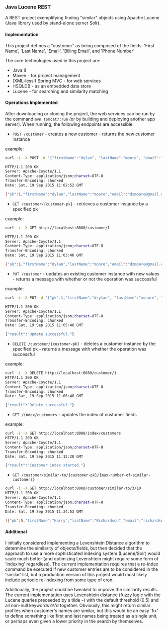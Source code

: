 ### Java Lucene REST

A REST project exemplifying finding "similar" objects using Apache Lucene (Java library used by stand-alone server Solr).

#### Implementation
This project defines a "customer" as being composed of the fields: 'First Name', 'Last Name', 'Email', 'Billing Email', and 'Phone Number'

The core technologies used in this project are:

* Java 8
* Maven - for project management
* (XML-less!) Spring MVC - for web services
* HSQLDB - as an embedded data store
* Lucene - for searching and similarity matching

#### Operations Implemented
After downloading or cloning the project, the web services can be run by the command `mvn tomcat7:run` (or by building and deploying another app server).  When running, the following endpoints are accessible:

* `POST /customer` - creates a new customer - returns the new customer instance

example: 

```bash
curl -i -X POST -d '{"firstName":"dylan", "lastName":"moore", "email":"dzmoore@gmail.com", "billingEmail":"billing@example.com", "phoneNumber":"(999) 123-3456"}'   -H "Content-Type: application/json"   http://localhost:8080/customer

HTTP/1.1 200 OK
Server: Apache-Coyote/1.1
Content-Type: application/json;charset=UTF-8
Transfer-Encoding: chunked
Date: Sat, 19 Sep 2015 11:02:52 GMT

{"pk":1,"firstName":"dylan","lastName":"moore","email":"dzmoore@gmail.com","billingEmail":"billing@example.com","phoneNumber":"(999) 123-4567"}
```


* `GET /customer/{customer-pk}` - retrieves a customer instance by a specified pk

example:
```bash
curl -i -X GET http://localhost:8080/customer/1

HTTP/1.1 200 OK
Server: Apache-Coyote/1.1
Content-Type: application/json;charset=UTF-8
Transfer-Encoding: chunked
Date: Sat, 19 Sep 2015 11:03:40 GMT

{"pk":1,"firstName":"dylan","lastName":"moore","email":"dzmoore@gmail.com","billingEmail":"billing@example.com","phoneNumber":"(999) 123-4567"}
```

* `PUT /customer` - updates an existing customer instance with new values - returns a message with whether or not the operation was successful

example:

```bash
curl -i -X PUT -d '{"pk":1,"firstName":"drylan", "lastName":"monore", "email":"email@email", "billingEmail":"billing@email", "phoneNumber":"1234112"}'   -H "Content-Type: application/json"   http://localhost:8080/customer

HTTP/1.1 200 OK
Server: Apache-Coyote/1.1
Content-Type: application/json;charset=UTF-8
Transfer-Encoding: chunked
Date: Sat, 19 Sep 2015 11:05:48 GMT

{"result":"Update successful."}

```

* `DELETE /customer/{customer-pk}` - deletes a customer instance by the specified pk - returns a message with whether the operation was successful

example:

```bash
curl -i -X DELETE http://localhost:8080/customer/1
HTTP/1.1 200 OK
Server: Apache-Coyote/1.1
Content-Type: application/json;charset=UTF-8
Transfer-Encoding: chunked
Date: Sat, 19 Sep 2015 11:06:48 GMT

{"result":"Delete successful."}
```

* `GET /index/customers` - updates the index of customer fields

example:

```bash
curl -i -X GET http://localhost:8080/index/customers
HTTP/1.1 200 OK
Server: Apache-Coyote/1.1
Content-Type: application/json;charset=UTF-8
Transfer-Encoding: chunked
Date: Sat, 19 Sep 2015 11:12:28 GMT

{"result":"Customer index started."}
```

* `GET /customer/similar-to/{customer-pk}/{max-number-of-similar-customers}`

```bash
curl -i -X GET http://localhost:8080/customer/similar-to/3/10
HTTP/1.1 200 OK
Server: Apache-Coyote/1.1
Content-Type: application/json;charset=UTF-8
Transfer-Encoding: chunked
Date: Sat, 19 Sep 2015 11:34:53 GMT

[{"pk":5,"firstName":"Harry","lastName":"Richardson","email":"richardson@gmail.com","billingEmail":"richardson@example.com","phoneNumber":"(123) 123-1365"},{"pk":4,"firstName":"Rary","lastName":"Gichardson","email":"richardson@gmail.com","billingEmail":"richardson@example.com","phoneNumber":"(123) 123-1365"}]

```

#### Additional
I initially considered implementing a Levenshtein Distance algorithm to determine the similarity of objects/fields, but then decided that the approach to use a more sophisticated indexing system (Lucene/Solr) would scale much better (and optimizing Levenshtein might require some form of 'indexing' regardless).  The current implementation requires that a re-index command be executed if new customer entries are to be considered in the 'similar' list, but a production version of this project would most likely include periodic re-indexing from some type of cron.  

Additionally, the project could be tweaked to improve the similarity results.  The current implementation uses Levenshtein distance (fuzzy logic with the Lucene queries preceeded by a tilde `~`) with the default threshold (0.5) and all non-null keywords `OR`'d together.  Obviously, this might return similar profiles when customer's names are similar, but this would be an easy 'fix' to define something like first and last names being treated as a single unit, or perhaps even given a lower priority in the search by themselves.
